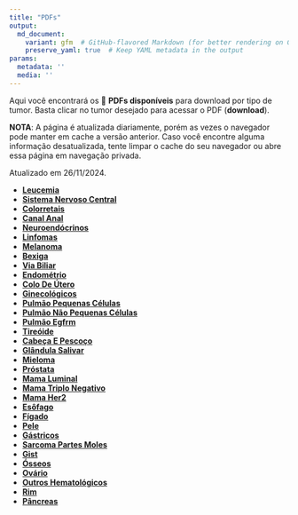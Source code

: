 ```yaml
---
title: "PDFs"
output: 
  md_document:
    variant: gfm  # GitHub-flavored Markdown (for better rendering on GitHub)
    preserve_yaml: true  # Keep YAML metadata in the output
params:
  metadata: ''
  media: ''
---
```


Aqui você encontrará os 📝 **PDFs disponíveis** para download por tipo
de tumor. Basta clicar no tumor desejado para acessar o PDF
(**download**).

**NOTA**: A página é atualizada diariamente, porém as vezes o navegador
pode manter em cache a versão anterior. Caso você encontre alguma
informação desatualizada, tente limpar o cache do seu navegador ou abre
essa página em navegação privada.

Atualizado em 26/11/2024.

- [**Leucemia**](https://coeoralmeds-e768.restdb.io/media/674575ddf63b804800068db2?download=true)
- [**Sistema Nervoso
  Central**](https://coeoralmeds-e768.restdb.io/media/674575dff63b804800068db5?download=true)
- [**Colorretais**](https://coeoralmeds-e768.restdb.io/media/674575e3f63b804800068dba?download=true)
- [**Canal
  Anal**](https://coeoralmeds-e768.restdb.io/media/674575e5f63b804800068dbc?download=true)
- [**Neuroendócrinos**](https://coeoralmeds-e768.restdb.io/media/674575e6f63b804800068dbe?download=true)
- [**Linfomas**](https://coeoralmeds-e768.restdb.io/media/674575e8f63b804800068dc0?download=true)
- [**Melanoma**](https://coeoralmeds-e768.restdb.io/media/674575eaf63b804800068dc2?download=true)
- [**Bexiga**](https://coeoralmeds-e768.restdb.io/media/674575ecf63b804800068dc4?download=true)
- [**Via
  Biliar**](https://coeoralmeds-e768.restdb.io/media/674575eef63b804800068dc6?download=true)
- [**Endométrio**](https://coeoralmeds-e768.restdb.io/media/674575eff63b804800068dc8?download=true)
- [**Colo De
  Útero**](https://coeoralmeds-e768.restdb.io/media/674575f1f63b804800068dca?download=true)
- [**Ginecológicos**](https://coeoralmeds-e768.restdb.io/media/674575f3f63b804800068dcc?download=true)
- [**Pulmão Pequenas
  Células**](https://coeoralmeds-e768.restdb.io/media/674575f5f63b804800068dce?download=true)
- [**Pulmão Não Pequenas
  Células**](https://coeoralmeds-e768.restdb.io/media/674575f6f63b804800068dd0?download=true)
- [**Pulmão
  Egfrm**](https://coeoralmeds-e768.restdb.io/media/674575f8f63b804800068dd2?download=true)
- [**Tireóide**](https://coeoralmeds-e768.restdb.io/media/674575fcf63b804800068dd6?download=true)
- [**Cabeça E
  Pescoço**](https://coeoralmeds-e768.restdb.io/media/674575fdf63b804800068dd8?download=true)
- [**Glândula
  Salivar**](https://coeoralmeds-e768.restdb.io/media/674575fff63b804800068dda?download=true)
- [**Mieloma**](https://coeoralmeds-e768.restdb.io/media/67457601f63b804800068ddc?download=true)
- [**Próstata**](https://coeoralmeds-e768.restdb.io/media/67457603f63b804800068dde?download=true)
- [**Mama
  Luminal**](https://coeoralmeds-e768.restdb.io/media/67457606f63b804800068de2?download=true)
- [**Mama Triplo
  Negativo**](https://coeoralmeds-e768.restdb.io/media/67457608f63b804800068de4?download=true)
- [**Mama
  Her2**](https://coeoralmeds-e768.restdb.io/media/6745760af63b804800068de6?download=true)
- [**Esôfago**](https://coeoralmeds-e768.restdb.io/media/6745760cf63b804800068de8?download=true)
- [**Fígado**](https://coeoralmeds-e768.restdb.io/media/6745760df63b804800068dea?download=true)
- [**Pele**](https://coeoralmeds-e768.restdb.io/media/6745760ff63b804800068dec?download=true)
- [**Gástricos**](https://coeoralmeds-e768.restdb.io/media/67457611f63b804800068dee?download=true)
- [**Sarcoma Partes
  Moles**](https://coeoralmeds-e768.restdb.io/media/67457612f63b804800068df0?download=true)
- [**Gist**](https://coeoralmeds-e768.restdb.io/media/67457614f63b804800068df2?download=true)
- [**Ósseos**](https://coeoralmeds-e768.restdb.io/media/67457616f63b804800068df4?download=true)
- [**Ovário**](https://coeoralmeds-e768.restdb.io/media/67457618f63b804800068df6?download=true)
- [**Outros
  Hematológicos**](https://coeoralmeds-e768.restdb.io/media/67457619f63b804800068df8?download=true)
- [**Rim**](https://coeoralmeds-e768.restdb.io/media/6745761bf63b804800068dfa?download=true)
- [**Pâncreas**](https://coeoralmeds-e768.restdb.io/media/6745761df63b804800068dfc?download=true)
